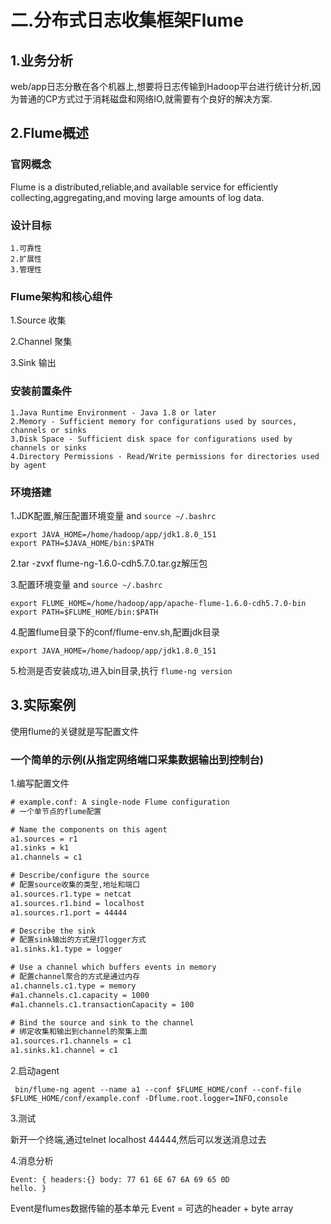 # 二.分布式日志收集框架Flume

## 1.业务分析
web/app日志分散在各个机器上,想要将日志传输到Hadoop平台进行统计分析,因为普通的CP方式过于消耗磁盘和网络IO,就需要有个良好的解决方案.

## 2.Flume概述
### 官网概念
Flume is a distributed,reliable,and available service for efficiently collecting,aggregating,and moving large amounts of log data.

### 设计目标
    1.可靠性
    2.扩展性
    3.管理性

### Flume架构和核心组件
1.Source 收集

2.Channel 聚集

3.Sink 输出

### 安装前置条件
    1.Java Runtime Environment - Java 1.8 or later
    2.Memory - Sufficient memory for configurations used by sources, channels or sinks
    3.Disk Space - Sufficient disk space for configurations used by channels or sinks
    4.Directory Permissions - Read/Write permissions for directories used by agent

### 环境搭建
1.JDK配置,解压配置环境变量 and `source ~/.bashrc`
```shell
export JAVA_HOME=/home/hadoop/app/jdk1.8.0_151
export PATH=$JAVA_HOME/bin:$PATH
```

2.tar -zvxf flume-ng-1.6.0-cdh5.7.0.tar.gz解压包

3.配置环境变量 and `source ~/.bashrc`
```shell
export FLUME_HOME=/home/hadoop/app/apache-flume-1.6.0-cdh5.7.0-bin
export PATH=$FLUME_HOME/bin:$PATH
```

4.配置flume目录下的conf/flume-env.sh,配置jdk目录
```shell
export JAVA_HOME=/home/hadoop/app/jdk1.8.0_151
```

5.检测是否安装成功,进入bin目录,执行 `flume-ng version`


## 3.实际案例
使用flume的关键就是写配置文件

### 一个简单的示例(从指定网络端口采集数据输出到控制台)
1.编写配置文件
```xml
# example.conf: A single-node Flume configuration
# 一个单节点的flume配置

# Name the components on this agent
a1.sources = r1
a1.sinks = k1
a1.channels = c1

# Describe/configure the source
# 配置source收集的类型,地址和端口
a1.sources.r1.type = netcat
a1.sources.r1.bind = localhost
a1.sources.r1.port = 44444

# Describe the sink
# 配置sink输出的方式是打logger方式
a1.sinks.k1.type = logger

# Use a channel which buffers events in memory
# 配置channel聚合的方式是通过内存
a1.channels.c1.type = memory
#a1.channels.c1.capacity = 1000
#a1.channels.c1.transactionCapacity = 100

# Bind the source and sink to the channel
# 绑定收集和输出到channel的聚集上面
a1.sources.r1.channels = c1
a1.sinks.k1.channel = c1
```

2.启动agent
```shell
 bin/flume-ng agent --name a1 --conf $FLUME_HOME/conf --conf-file $FLUME_HOME/conf/example.conf -Dflume.root.logger=INFO,console
```

3.测试

新开一个终端,通过telnet localhost 44444,然后可以发送消息过去

4.消息分析
```data
Event: { headers:{} body: 77 61 6E 67 6A 69 65 0D                         hello. }
```
Event是flumes数据传输的基本单元
Event = 可选的header + byte array